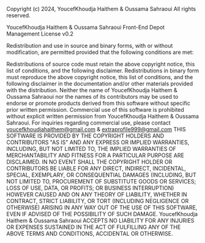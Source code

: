 Copyright (c) 2024, YoucefKhoudja Haithem & Oussama Sahraoui All rights reserved.

YoucefKhoudja Haithem & Oussama Sahraoui Front-End Depot Management License v0.2

Redistribution and use in source and binary forms, with or without modification, are permitted provided that the following conditions are met:

Redistributions of source code must retain the above copyright notice, this list of conditions, and the following disclaimer.
Redistributions in binary form must reproduce the above copyright notice, this list of conditions, and the following disclaimer in the documentation and/or other materials provided with the distribution.
Neither the name of YoucefKhoudja Haithem & Oussama Sahraoui nor the names of its contributors may be used to endorse or promote products derived from this software without specific prior written permission.
Commercial use of this software is prohibited without explicit written permission from YoucefKhoudja Haithem & Oussama Sahraoui. For inquiries regarding commercial use, please contact youcefkhoudjahaithem@gmail.com & extraprofile999@gmail.com THIS SOFTWARE IS PROVIDED BY THE COPYRIGHT HOLDERS AND CONTRIBUTORS "AS IS" AND ANY EXPRESS OR IMPLIED WARRANTIES, INCLUDING, BUT NOT LIMITED TO, THE IMPLIED WARRANTIES OF MERCHANTABILITY AND FITNESS FOR A PARTICULAR PURPOSE ARE DISCLAIMED. IN NO EVENT SHALL THE COPYRIGHT HOLDER OR CONTRIBUTORS BE LIABLE FOR ANY DIRECT, INDIRECT, INCIDENTAL, SPECIAL, EXEMPLARY, OR CONSEQUENTIAL DAMAGES (INCLUDING, BUT NOT LIMITED TO, PROCUREMENT OF SUBSTITUTE GOODS OR SERVICES; LOSS OF USE, DATA, OR PROFITS; OR BUSINESS INTERRUPTION) HOWEVER CAUSED AND ON ANY THEORY OF LIABILITY, WHETHER IN CONTRACT, STRICT LIABILITY, OR TORT (INCLUDING NEGLIGENCE OR OTHERWISE) ARISING IN ANY WAY OUT OF THE USE OF THIS SOFTWARE, EVEN IF ADVISED OF THE POSSIBILITY OF SUCH DAMAGE. YoucefKhoudja Haithem & Oussama Sahraoui ACCEPTS NO LIABILITY FOR ANY INJURIES OR EXPENSES SUSTAINED IN THE ACT OF FULFILLING ANY OF THE ABOVE TERMS AND CONDITIONS, ACCIDENTAL OR OTHERWISE.